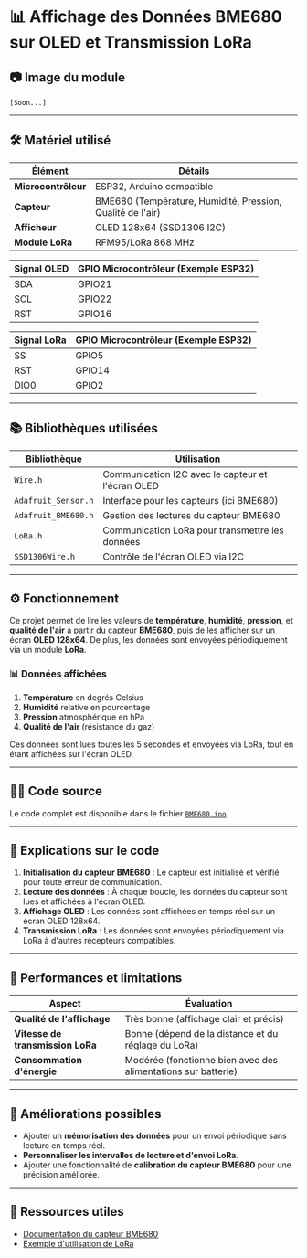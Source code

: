 # 📊 Affichage des Données BME680 sur OLED et Transmission LoRa

## 📷 Image du module

`[Soon...]`

---

## 🛠️ Matériel utilisé

| Élément                   | Détails                           |
|---------------------------|-----------------------------------|
| **Microcontrôleur**        | ESP32, Arduino compatible         |
| **Capteur**                | BME680 (Température, Humidité, Pression, Qualité de l'air) |
| **Afficheur**              | OLED 128x64 (SSD1306 I2C)         |
| **Module LoRa**            | RFM95/LoRa 868 MHz                |

| Signal OLED   | GPIO Microcontrôleur (Exemple ESP32) |
|---------------|--------------------------------------|
| SDA           | GPIO21                               |
| SCL           | GPIO22                               |
| RST           | GPIO16                               |

| Signal LoRa   | GPIO Microcontrôleur (Exemple ESP32) |
|---------------|--------------------------------------|
| SS            | GPIO5                                |
| RST           | GPIO14                               |
| DIO0          | GPIO2                                |

---

## 📚 Bibliothèques utilisées

| Bibliothèque                | Utilisation                                 |
|-----------------------------|---------------------------------------------|
| `Wire.h`                    | Communication I2C avec le capteur et l'écran OLED |
| `Adafruit_Sensor.h`          | Interface pour les capteurs (ici BME680)    |
| `Adafruit_BME680.h`          | Gestion des lectures du capteur BME680     |
| `LoRa.h`                     | Communication LoRa pour transmettre les données |
| `SSD1306Wire.h`              | Contrôle de l'écran OLED via I2C           |

---

## ⚙️ Fonctionnement

Ce projet permet de lire les valeurs de **température**, **humidité**, **pression**, et **qualité de l'air** à partir du capteur **BME680**, puis de les afficher sur un écran **OLED 128x64**. De plus, les données sont envoyées périodiquement via un module **LoRa**.

### 📊 Données affichées

1. **Température** en degrés Celsius
2. **Humidité** relative en pourcentage
3. **Pression** atmosphérique en hPa
4. **Qualité de l'air** (résistance du gaz)

Ces données sont lues toutes les 5 secondes et envoyées via LoRa, tout en étant affichées sur l'écran OLED.

---

## 🧑‍💻 Code source

Le code complet est disponible dans le fichier [`BME680.ino`](./BME680.ino).

---

## 🧠 Explications sur le code

1. **Initialisation du capteur BME680** : Le capteur est initialisé et vérifié pour toute erreur de communication.
2. **Lecture des données** : À chaque boucle, les données du capteur sont lues et affichées à l'écran OLED.
3. **Affichage OLED** : Les données sont affichées en temps réel sur un écran OLED 128x64.
4. **Transmission LoRa** : Les données sont envoyées périodiquement via LoRa à d'autres récepteurs compatibles.

---

## 📏 Performances et limitations

| Aspect                 | Évaluation                           |
|------------------------|--------------------------------------|
| **Qualité de l'affichage** | Très bonne (affichage clair et précis) |
| **Vitesse de transmission LoRa** | Bonne (dépend de la distance et du réglage du LoRa) |
| **Consommation d'énergie** | Modérée (fonctionne bien avec des alimentations sur batterie) |

---

## 🧩 Améliorations possibles

- Ajouter un **mémorisation des données** pour un envoi périodique sans lecture en temps réel.
- **Personnaliser les intervalles de lecture et d'envoi LoRa**.
- Ajouter une fonctionnalité de **calibration du capteur BME680** pour une précision améliorée.

---

## 🔗 Ressources utiles

- [Documentation du capteur BME680](https://learn.adafruit.com/adafruit-bme680-humidity-temperature-pressure-and-gas-sensor)
- [Exemple d'utilisation de LoRa](https://www.theengineeringprojects.com/2020/06/how-to-use-lora-with-arduino.html)
